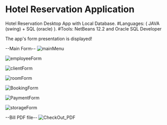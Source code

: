 # Hotel Reservation Application
Hotel Reservation Desktop App with Local Database. 
#Languages: ( JAVA (swing) + SQL (oracle) ).
#Tools: NetBeans 12.2 and Oracle SQL Developer

The app's form presentation is displayed!

--Main Form--
![mainMenu](https://user-images.githubusercontent.com/48105724/175002856-fec461f6-e620-4d80-aa22-b95ea467c367.png)


![employeeForm](https://user-images.githubusercontent.com/48105724/175002926-85c7b287-ef18-4ea3-97e7-f38533a54f89.png)


![clientForm](https://user-images.githubusercontent.com/48105724/175002970-6d282378-13bb-4a40-aeb4-1cc1ef27292f.png)


![roomForm](https://user-images.githubusercontent.com/48105724/175003056-073e05d5-a82d-4951-af7f-65447e820a5e.png)


![BookingForm](https://user-images.githubusercontent.com/48105724/175003109-bdce3141-fc1e-43d4-90e3-686d397ca1ad.png)


![PaymentForm](https://user-images.githubusercontent.com/48105724/175003153-1667efe7-e23f-4509-9cec-53113b289c45.png)


![storageForm](https://user-images.githubusercontent.com/48105724/175003209-218e5832-6ddd-4866-b3c3-bae944ec406f.png)

--Bill PDF file--
![CheckOut_PDF](https://user-images.githubusercontent.com/48105724/175003276-1b751386-0e2d-4551-8b23-e57b74652abe.png)
